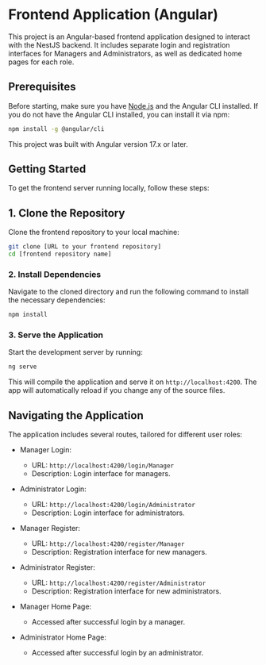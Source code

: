 # Frontend Application (Angular)

This project is an Angular-based frontend application designed to interact with the NestJS backend. It includes separate login and registration interfaces for Managers and Administrators, as well as dedicated home pages for each role.

## Prerequisites

Before starting, make sure you have [Node.js](https://nodejs.org/) and the Angular CLI installed. If you do not have the Angular CLI installed, you can install it via npm:

```bash
npm install -g @angular/cli
```

This project was built with Angular version 17.x or later.

## Getting Started

To get the frontend server running locally, follow these steps:

## 1. Clone the Repository

Clone the frontend repository to your local machine:

```bash
git clone [URL to your frontend repository]
cd [frontend repository name]
```

### 2. Install Dependencies

Navigate to the cloned directory and run the following command to install the necessary dependencies:

```bash
npm install
```

### 3. Serve the Application

Start the development server by running:

```bash
ng serve
```

This will compile the application and serve it on `http://localhost:4200`. The app will automatically reload if you change any of the source files.

## Navigating the Application

The application includes several routes, tailored for different user roles:

- Manager Login:
  - URL: `http://localhost:4200/login/Manager`
  - Description: Login interface for managers.
- Administrator Login:

  - URL: `http://localhost:4200/login/Administrator`
  - Description: Login interface for administrators.

- Manager Register:

  - URL: `http://localhost:4200/register/Manager`
  - Description: Registration interface for new managers.

- Administrator Register:
  - URL: `http://localhost:4200/register/Administrator`
  * Description: Registration interface for new administrators.

* Manager Home Page:

  - Accessed after successful login by a manager.

* Administrator Home Page:
  - Accessed after successful login by an administrator.
